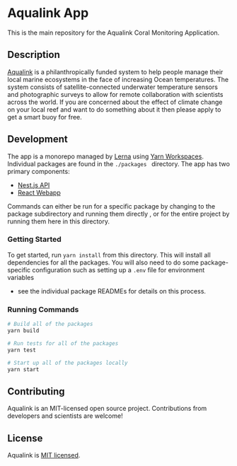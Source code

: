 # Aqualink App

This is the main repository for the Aqualink Coral Monitoring Application.

## Description

[Aqualink](https://aqualink.org) is a philanthropically funded system to help people manage their local marine ecosystems in the face of increasing Ocean temperatures. The system consists of satellite-connected underwater temperature sensors and photographic surveys to allow for remote collaboration with scientists across the world. If you are concerned about the effect of climate change on your local reef and want to do something about it then please apply to get a smart buoy for free.

## Development
The app is a monorepo managed by [Lerna](https://github.com/lerna/lerna) using 
[Yarn Workspaces](https://classic.yarnpkg.com/en/docs/workspaces/). Individual packages are found in the `./packages
` directory. The app has two primary components:

- [Nest.js API](./packages/api)
- [React Webapp](./packages/website)

Commands can either be run for a specific package by changing to the package subdirectory and running them directly
, or for the entire project by running them here in this directory.

### Getting Started

To get started, run `yarn install` from this directory. This will install all dependencies for all the packages. You
will also need to do some package-specific configuration such as setting up a `.env` file for environment variables
- see the individual package READMEs for details on this process.

### Running Commands

```bash
# Build all of the packages
yarn build

# Run tests for all of the packages
yarn test

# Start up all of the packages locally
yarn start
```

## Contributing

Aqualink is an MIT-licensed open source project. Contributions from developers and scientists are welcome!

## License

  Aqualink is [MIT licensed](LICENSE).
